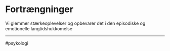 # Fortrængninger 
Vi glemmer stærkeoplevelser og opbevarer det i den episodiske og emotionelle langtidshukkomelse

---
#psykologi